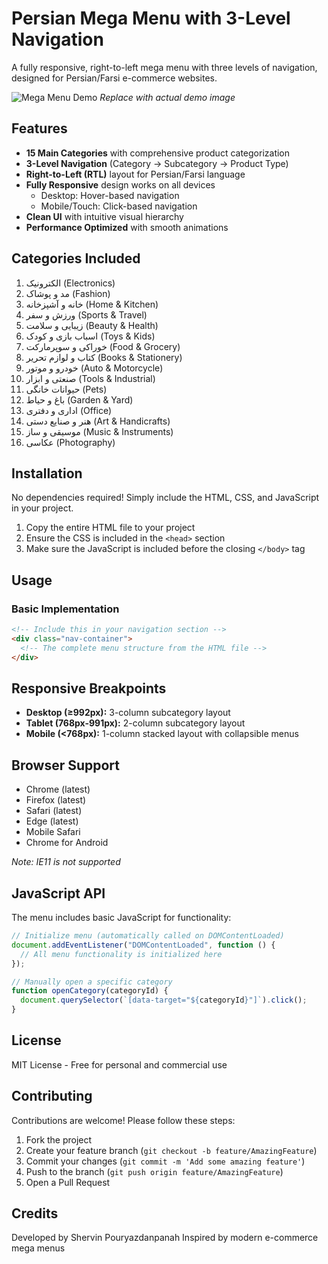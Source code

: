 # Persian Mega Menu with 3-Level Navigation

A fully responsive, right-to-left mega menu with three levels of navigation, designed for Persian/Farsi e-commerce websites.

![Mega Menu Demo](demo.gif) _Replace with actual demo image_

## Features

- **15 Main Categories** with comprehensive product categorization
- **3-Level Navigation** (Category → Subcategory → Product Type)
- **Right-to-Left (RTL)** layout for Persian/Farsi language
- **Fully Responsive** design works on all devices
  - Desktop: Hover-based navigation
  - Mobile/Touch: Click-based navigation
- **Clean UI** with intuitive visual hierarchy
- **Performance Optimized** with smooth animations

## Categories Included

1. الکترونیک (Electronics)
2. مد و پوشاک (Fashion)
3. خانه و آشپزخانه (Home & Kitchen)
4. ورزش و سفر (Sports & Travel)
5. زیبایی و سلامت (Beauty & Health)
6. اسباب بازی و کودک (Toys & Kids)
7. خوراکی و سوپرمارکت (Food & Grocery)
8. کتاب و لوازم تحریر (Books & Stationery)
9. خودرو و موتور (Auto & Motorcycle)
10. صنعتی و ابزار (Tools & Industrial)
11. حیوانات خانگی (Pets)
12. باغ و حیاط (Garden & Yard)
13. اداری و دفتری (Office)
14. هنر و صنایع دستی (Art & Handicrafts)
15. موسیقی و ساز (Music & Instruments)
16. عکاسی (Photography)

## Installation

No dependencies required! Simply include the HTML, CSS, and JavaScript in your project.

1. Copy the entire HTML file to your project
2. Ensure the CSS is included in the `<head>` section
3. Make sure the JavaScript is included before the closing `</body>` tag

## Usage

### Basic Implementation

```html
<!-- Include this in your navigation section -->
<div class="nav-container">
  <!-- The complete menu structure from the HTML file -->
</div>
```

## Responsive Breakpoints

- **Desktop (≥992px):** 3-column subcategory layout
- **Tablet (768px-991px):** 2-column subcategory layout
- **Mobile (<768px):** 1-column stacked layout with collapsible menus

## Browser Support

- Chrome (latest)
- Firefox (latest)
- Safari (latest)
- Edge (latest)
- Mobile Safari
- Chrome for Android

_Note: IE11 is not supported_

## JavaScript API

The menu includes basic JavaScript for functionality:

```javascript
// Initialize menu (automatically called on DOMContentLoaded)
document.addEventListener("DOMContentLoaded", function () {
  // All menu functionality is initialized here
});

// Manually open a specific category
function openCategory(categoryId) {
  document.querySelector(`[data-target="${categoryId}"]`).click();
}
```

## License

MIT License - Free for personal and commercial use

## Contributing

Contributions are welcome! Please follow these steps:

1. Fork the project
2. Create your feature branch (`git checkout -b feature/AmazingFeature`)
3. Commit your changes (`git commit -m 'Add some amazing feature'`)
4. Push to the branch (`git push origin feature/AmazingFeature`)
5. Open a Pull Request

## Credits

Developed by Shervin Pouryazdanpanah
Inspired by modern e-commerce mega menus
